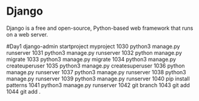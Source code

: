 # Django
Django is a free and open-source, Python-based web framework that runs on a web server.

#Day1
django-admin startproject myproject
1030  python3 manage.py runserver
 1031  python3 manage.py runserver
 1032  python manage.py migrate
 1033  python3 manage.py migrate
 1034  python3 manage.py createuperuser
 1035  python3 manage.py createsuperuser
 1036  python manage.py runserver
 1037  python3 manage.py runserver
 1038  python3 manage.py runserver
 1039  python3 manage.py runserver
 1040  pip install patterns
 1041  python3 manage.py runserver
 1042  git branch
 1043  git add
 1044  git add .

 
